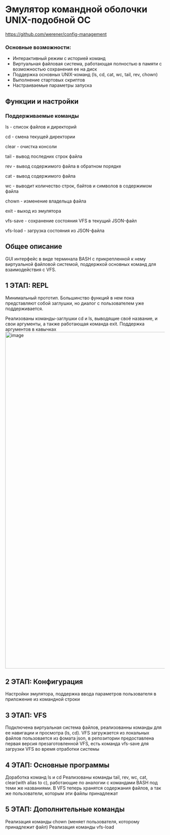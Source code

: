 
# Эмулятор командной оболочки UNIX-подобной ОС
https://github.com/werener/config-management

### Основные возможности:

- Интерактивный режим с историей команд
- Виртуальная файловая система, работающая полностью в памяти с возможностью сохранения ее на диск
- Поддержка основных UNIX-команд (ls, cd, cat, wc, tail, rev, chown)
- Выполнение стартовых скриптов
- Настраиваемые параметры запуска

## Функции и настройки
### Поддерживаемые команды
ls - список файлов и директорий

cd - смена текущей директории

clear - очистка консоли

tail - вывод последних строк файла

rev - вывод содержимого файла в обратном порядке

cat - вывод содержимого файла

wc - выводит количество строк, байтов и символов в содержимом файла

chown - изменение владельца файла

exit - выход из эмулятора

vfs-save - сохранение состояния VFS в текущий JSON-файл

vfs-load - загрузка состояния из JSON-файла   

## Общее описание
GUI интерфейс в виде терминала BASH с прикрепленной к нему виртуальной файловой системой, поддержкой основных команд для взаимодействия с VFS.

## 1 ЭТАП: REPL
Минимальный прототип. Большинство функций в нем пока
представляют собой заглушки, но диалог с пользователем уже поддерживается.

Реализованы команды-заглушки cd и ls, выводящие своё название, и свои аргументы, а также работающая команда exit.
Поддержка аргументов в кавычках
<img width="2042" height="1061" alt="image" src="https://github.com/user-attachments/assets/33735130-810d-4cc4-8314-aee9ccf24464" />


## 2 ЭТАП: Конфигурация
Настройки эмулятора, поддержка ввода параметров пользователя в приложение из командной строки

## 3 ЭТАП: VFS
Подключена виртуальная система файлов, реализованны команды для ее навигации и просмотра (ls, cd).
VFS загружается из локальных файлов пользовается из фомата json, в репозитории предоставлена первая версия презаготовленной VFS, есть команда vfs-save для загрузки VFS во время отработки системы

## 4 ЭТАП: Основные программы
Доработка команд ls и cd
Реализованы команды tail, rev, wc, cat, clear(with alias to c), работающие по аналогии с командами BASH под теми же названиями. В VFS теперь хранятся содержания файлов, а так же пользователи, которым эти файлы принадлежат

## 5 ЭТАП: Дополнительные команды
Реализация команды chown (меняет пользователя, которому принадлежит файл)
Реализация команды vfs-load
